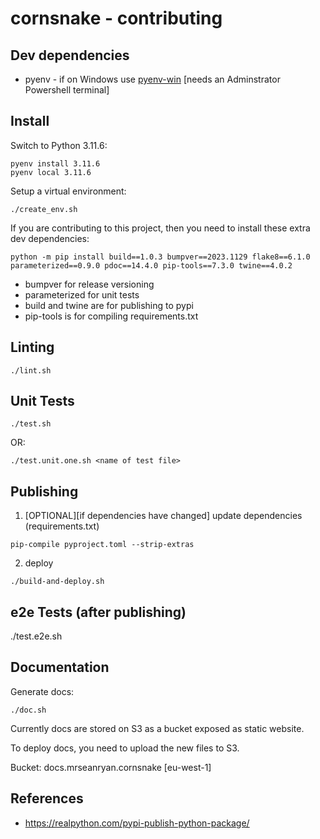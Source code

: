 # cornsnake - contributing

## Dev dependencies

- pyenv - if on Windows use [pyenv-win](https://github.com/pyenv-win/pyenv-win) [needs an Adminstrator Powershell terminal]

## Install

Switch to Python 3.11.6:

```
pyenv install 3.11.6
pyenv local 3.11.6
```

Setup a virtual environment:

```
./create_env.sh
```

If you are contributing to this project, then you need to install these extra dev dependencies:

```
python -m pip install build==1.0.3 bumpver==2023.1129 flake8==6.1.0 parameterized==0.9.0 pdoc==14.4.0 pip-tools==7.3.0 twine==4.0.2
```

- bumpver for release versioning
- parameterized for unit tests
- build and twine are for publishing to pypi
- pip-tools is for compiling requirements.txt

## Linting

```
./lint.sh
```

## Unit Tests

```
./test.sh
```

OR:

```
./test.unit.one.sh <name of test file>
```

## Publishing

1. [OPTIONAL][if dependencies have changed] update dependencies (requirements.txt)

```
pip-compile pyproject.toml --strip-extras
```

2. deploy

```
./build-and-deploy.sh
```

## e2e Tests (after publishing)

./test.e2e.sh

## Documentation

Generate docs:

```
./doc.sh
```

Currently docs are stored on S3 as a bucket exposed as static website.

To deploy docs, you need to upload the new files to S3.

Bucket: docs.mrseanryan.cornsnake [eu-west-1]

## References

- https://realpython.com/pypi-publish-python-package/
